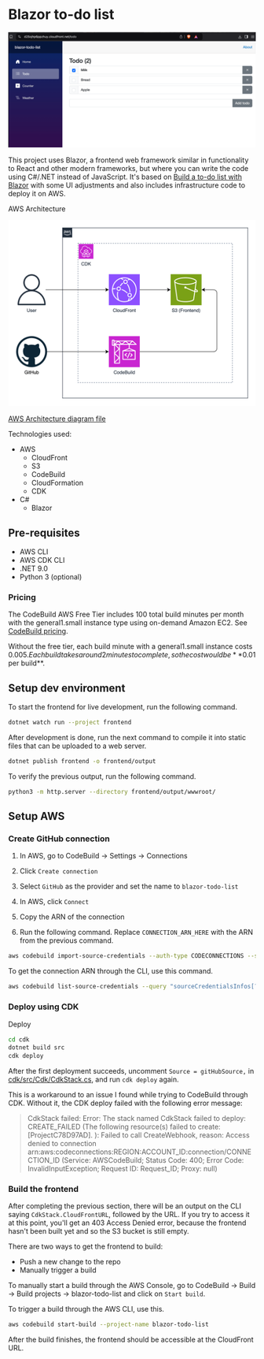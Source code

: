 # Blazor to-do list

![Blazor to-do list](/2024/blazor-todo-list/assets/blazor-todo-list.png)

This project uses Blazor, a frontend web framework similar in functionality to React and other modern frameworks, but where you can write the code using C#/.NET instead of JavaScript. It's based on [Build a to-do list with Blazor](https://learn.microsoft.com/en-us/training/modules/build-blazor-todo-list/) with some UI adjustments and also includes infrastructure code to deploy it on AWS.

AWS Architecture

![AWS Architecture](/2024/blazor-todo-list/assets/blazor-todo-list.drawio.png)

[AWS Architecture diagram file](https://app.diagrams.net/?title=blazor-todo-list#Uhttps%3A%2F%2Fraw.githubusercontent.com%2Fdanielwohlgemuth%2Fexperiments%2Frefs%2Fheads%2Fmain%2F2024%2Fblazor-todo-list%2Fassets%2Fblazor-todo-list.drawio)

Technologies used:
- AWS
  - CloudFront
  - S3
  - CodeBuild
  - CloudFormation
  - CDK
- C#
  - Blazor

## Pre-requisites

- AWS CLI
- AWS CDK CLI
- .NET 9.0
- Python 3 (optional)

### Pricing

The CodeBuild AWS Free Tier includes 100 total build minutes per month with the general1.small instance type using on-demand Amazon EC2. See [CodeBuild pricing](https://aws.amazon.com/codebuild/pricing/).

Without the free tier, each build minute with a general1.small instance costs $0.005. Each build takes around 2 minutes to complete, so the cost would be **$0.01 per build**.

## Setup dev environment

To start the frontend for live development, run the following command.

```bash
dotnet watch run --project frontend
```

After development is done, run the next command to compile it into static files that can be uploaded to a web server.

```bash
dotnet publish frontend -o frontend/output
```

To verify the previous output, run the following command.

```bash
python3 -m http.server --directory frontend/output/wwwroot/
```

## Setup AWS

### Create GitHub connection

1. In AWS, go to CodeBuild -> Settings -> Connections
2. Click `Create connection`
3. Select `GitHub` as the provider and set the name to `blazor-todo-list`
4. In AWS, click `Connect`
5. Copy the ARN of the connection

6. Run the following command. Replace `CONNECTION_ARN_HERE` with the ARN from the previous command.

```bash
aws codebuild import-source-credentials --auth-type CODECONNECTIONS --server-type GITHUB --token CONNECTION_ARN_HERE
```

To get the connection ARN through the CLI, use this command.

```bash
aws codebuild list-source-credentials --query "sourceCredentialsInfos[?serverType=='GITHUB' && authType=='CODECONNECTIONS'].arn" --output text
```

### Deploy using CDK

Deploy 

```bash
cd cdk
dotnet build src
cdk deploy
```

After the first deployment succeeds, uncomment `Source = gitHubSource,` in [cdk/src/Cdk/CdkStack.cs](/2024/blazor-todo-list/cdk/src/Cdk/CdkStack.cs), and run `cdk deploy` again.

This is a workaround to an issue I found while trying to CodeBuild through CDK. Without it, the CDK deploy failed with the following error message:
> CdkStack failed: Error: The stack named CdkStack failed to deploy: CREATE_FAILED (The following resource(s) failed to create: [ProjectC78D97AD]. ): Failed to call CreateWebhook, reason: Access denied to connection arn:aws:codeconnections:REGION:ACCOUNT_ID:connection/CONNECTION_ID (Service: AWSCodeBuild; Status Code: 400; Error Code: InvalidInputException; Request ID: Request_ID; Proxy: null)

### Build the frontend

After completing the previous section, there will be an output on the CLI saying `CdkStack.CloudFrontURL`, followed by the URL. If you try to access it at this point, you'll get an 403 Access Denied error, because the frontend hasn't been built yet and so the S3 bucket is still empty.

There are two ways to get the frontend to build:
- Push a new change to the repo
- Manually trigger a build

To manually start a build through the AWS Console, go to CodeBuild -> Build -> Build projects -> blazor-todo-list and click on `Start build`.

To trigger a build through the AWS CLI, use this.

```bash
aws codebuild start-build --project-name blazor-todo-list
```

After the build finishes, the frontend should be accessible at the CloudFront URL.
